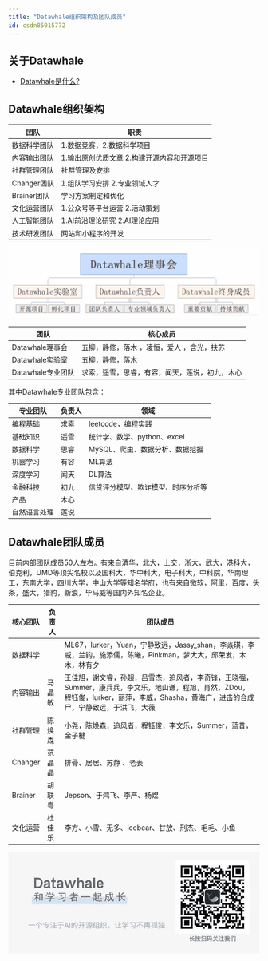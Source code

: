 ```yaml
---
title: "Datawhale组织架构及团队成员"
id: csdn85015772
---
```


## 关于Datawhale

*   [Datawhale是什么?](https://blog.csdn.net/Datawhale/article/details/85100466)

## Datawhale组织架构

| 团队 | 职责 |
| --- | --- |
| 数据科学团队 | 1.数据竞赛，2.数据科学项目 |
| 内容输出团队 | 1.输出原创优质文章 2.构建开源内容和开源项目 |
| 社群管理团队 | 社群管理及安排 |
| Changer团队 | 1.组队学习安排 2.专业领域人才 |
| Brainer团队 | 学习方案制定和优化 |
| 文化运营团队 | 1.公众号等平台运营 2.活动策划 |
| 人工智能团队 | 1.AI前沿理论研究 2.AI理论应用 |
| 技术研发团队 | 网站和小程序的开发 |

![在这里插入图片描述](../img/caf36697bf2dad48081e830fcc75c267.png)

| 团队 | 核心成员 |
| --- | --- |
| Datawhale理事会 | 五柳，静修，落木 ，凌恒，爱人 ，含光，扶苏 |
| Datawhale实验室 | 五柳，静修，落木 |
| Datawhale专业团队 | 求索，遥雪，思睿，有容，闻天，莲说，初九，木心 |

其中Datawhale专业团队包含：

| 专业团队 | 负责人 | 领域 |
| --- | --- | --- |
| 编程基础 | 求索 | leetcode，编程实践 |
| 基础知识 | 遥雪 | 统计学、数学、python、excel |
| 数据科学 | 思睿 | MySQL、爬虫、数据分析、数据挖掘 |
| 机器学习 | 有容 | ML算法 |
| 深度学习 | 闻天 | DL算法 |
| 金融科技 | 初九 | 信贷评分模型、欺诈模型、时序分析等 |
| 产品 | 木心 |  |
| 自然语言处理 | 莲说 |  |

## Datawhale团队成员

目前内部团队成员50人左右。有来自清华，北大，上交，浙大，武大，港科大，伯克利，UMD等顶尖名校以及国科大，华中科大，电子科大，中科院，华南理工，东南大学，四川大学，中山大学等知名学府，也有来自微软，阿里，百度，头条，盛大，猎豹，新浪，毕马威等国内外知名企业。

| 核心团队 | 负责人 | 团队成员 |
| --- | --- | --- |
| 数据科学 |  | ML67，lurker，Yuan，宁静致远，Jassy_shan，李焱琪，李威，兰钧，施添儒，陈曦，Pinkman，梦大大，邱荣发，木木，林有夕 |
| 内容输出 | 马晶敏 | 王佳旭，谢文睿，孙超，吕雪杰，追风者，李奇锋，王晓强，Summer，康兵兵，李文乐，地山谦，程旭，肖然，ZDou，程钰俊，lurker，丽萍，李威，Shasha，黄海广，进击的合成尸，宁静致远，于洪飞，大薇 |
| 社群管理 | 陈焕森 | 小尧，陈焕森，追风者，程钰俊，李文乐，Summer，蓝昔，金子楗 |
| Changer | 范晶晶 | 排骨、居居、苏静 、老表 |
| Brainer | 胡联粤 | Jepson、于鸿飞、李严、杨煜 |
| 文化运营 | 杜佳乐 | 李方、小雪、无多、icebear、甘放、刑杰、毛毛、小鱼 |

![](../img/8186600a4e94ea304bad7c5a4b26ec78.png)